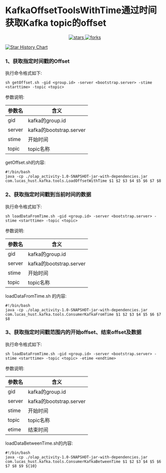 # KafkaOffsetToolsWithTime通过时间获取Kafka topic的offset
<div align="center">
  <p>
    <a href="https://github.com/zhangkuantian/KafkaOffsetToolsWithTime">
        <img alt="stars" src="https://img.shields.io/github/stars/zhangkuantian/KafkaOffsetToolsWithTime?style=social" />
    </a>
    <a href="https://github.com/zhangkuantian/KafkaOffsetToolsWithTime">
        <img alt="forks" src="https://img.shields.io/github/forks/zhangkuantian/KafkaOffsetToolsWithTime?style=social" />
    </a>
  </p>
</div>

[![Star History Chart](https://api.star-history.com/svg?repos=zhangkuantian/KafkaOffsetToolsWithTime)](https://star-history.com/#zhangkuantian/KafkaOffsetToolsWithTime)

### 1、获取指定时间戳的Offset
执行命令格式如下:

```
sh getOffset.sh -gid <group.id> -server <bootstrap.server> -stime <starttime> -topic <topic>
```
参数说明:


参数名|含义
---|---
gid|kafka的group.id
server|kafka的bootstrap.server
stime|开始时间
topic|topic名称

getOffset.sh的内容:

```
#!/bin/bash
java -cp ./olap_activity-1.0-SNAPSHOT-jar-with-dependencies.jar com.lucas_hust.kafka.tools.LoadOffsetWithTime $1 $2 $3 $4 $5 $6 $7 $8
```

### 2、获取指定时间戳到当前时间的数据
执行命令格式如下:

```
sh loadDataFromTime.sh -gid <group.id> -server <bootstrap.server> -stime <starttime> -topic <topic>
```

参数说明:

参数名|含义
---|---
gid|kafka的group.id
server|kafka的bootstrap.server
stime|开始时间
topic|topic名称

loadDataFromTime.sh 的内容:

```
#!/bin/bash
java -cp ./olap_activity-1.0-SNAPSHOT-jar-with-dependencies.jar com.lucas_hust.kafka.tools.ConsumerKafkaFromTime $1 $2 $3 $4 $5 $6 $7 $8
```

### 3、获取指定时间戳范围内的开始offset、结束offset及数据
执行命令格式如下:

```
sh loadDataFromTime.sh -gid <group.id> -server <bootstrap.server> -stime <starttime> -topic <topic> -etime <endtime>
```

参数说明:

参数名|含义
---|---
gid|kafka的group.id
server|kafka的bootstrap.server
stime|开始时间
topic|topic名称
etime|结束时间


loadDataBetweenTime.sh的内容:

```
#!/bin/bash
java -cp ./olap_activity-1.0-SNAPSHOT-jar-with-dependencies.jar com.lucas_hust.kafka.tools.ConsumerKafkaBetweenTime $1 $2 $3 $4 $5 $6 $7 $8 $9 ${10}
```


